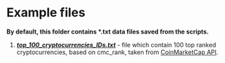 # Example files
<b>By default, this folder contains *.txt data files saved from the scripts.</b>

1. <b><em>[top_100_cryptocurrencies_IDs.txt](top_100_cryptocurrencies_IDs.txt)</b></em> - file which contain 100 top ranked cryptocurrencies,  based on cmc_rank, taken from [CoinMarketCap API](https://coinmarketcap.com/api/).